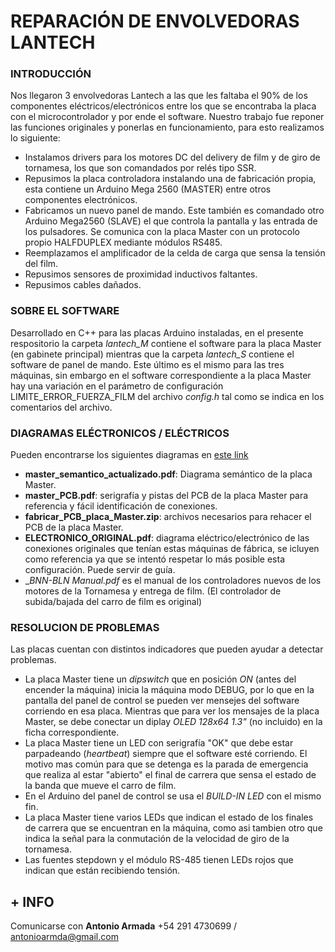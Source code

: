 # REPARACIÓN DE ENVOLVEDORAS LANTECH

### INTRODUCCIÓN

Nos llegaron 3 envolvedoras Lantech a las que les faltaba el 90% de los componentes eléctricos/electrónicos entre los que se encontraba la placa con el microcontrolador y por ende el software. Nuestro trabajo fue reponer las funciones originales y ponerlas en funcionamiento, para esto realizamos lo siguiente:

* Instalamos drivers para los motores DC del delivery de film y de giro de tornamesa, los que son comandados por relés tipo SSR. 
* Repusimos la placa controladora instalando una de fabricación propia, esta contiene un Arduino Mega 2560 (MASTER) entre otros componentes electrónicos.  
* Fabricamos un nuevo panel de mando. Este también es comandado otro Arduino Mega2560 (SLAVE) el que controla la pantalla y las entrada de los pulsadores. Se comunica con la placa Master con un protocolo propio HALFDUPLEX mediante módulos RS485.
* Reemplazamos el amplificador de la celda de carga que sensa la tensión del film.
* Repusimos sensores de proximidad inductivos faltantes.
* Repusimos cables dañados.


### SOBRE EL SOFTWARE

Desarrollado en C++ para las placas Arduino instaladas, en el presente respositorio la carpeta _lantech_M_ contiene el software para la placa Master (en gabinete principal) mientras que la carpeta _lantech_S_ contiene el software de panel de mando. Este último es el mismo para las tres máquinas, sin embargo en el software correspondiente a la placa Master hay una variación en el parámetro de configuración LIMITE_ERROR_FUERZA_FILM del archivo _config.h_ tal como se indica en los comentarios del archivo.


### DIAGRAMAS ELÉCTRONICOS / ELÉCTRICOS

Pueden encontrarse los siguientes diagramas en [este link](https://drive.google.com/drive/folders/1LIKxtBfPF05VEppYgutul-coLsBpfSoM?usp=sharing)
* __master_semantico_actualizado.pdf__: Diagrama semántico de la placa Master.
* __master_PCB.pdf__: serigrafía y pistas del PCB de la placa Master para referencia y fácil identificación de conexiones.
* __fabricar_PCB_placa_Master.zip__: archivos necesarios para rehacer el PCB de la placa Master.
* __ELECTRONICO_ORIGINAL.pdf__: diagrama eléctrico/electrónico de las conexiones originales que tenían estas máquinas de fábrica, se icluyen como referencia ya que se intentó respetar lo más posible esta configuración. Puede servir de guía.
* __BNN-BLN Manual.pdf_ es el manual de los controladores nuevos de los motores de la Tornamesa y entrega de film. (El controlador de subida/bajada del carro de film es original)

### RESOLUCION DE PROBLEMAS

Las placas cuentan con distintos indicadores que pueden ayudar a detectar problemas.
* La placa Master tiene un _dipswitch_ que en posición _ON_ (antes del encender la máquina) inicia la máquina modo DEBUG, por lo que en la pantalla del panel de control se pueden ver mensejes del software corriendo en esa placa. Mientras que para ver los mensajes de la placa Master, se debe conectar un diplay _OLED 128x64 1.3"_ (no incluido) en la ficha correspondiente.
* La placa Master tiene un LED con serigrafía "OK" que debe estar parpadeando (_heartbeat_) siempre que el software esté corriendo. El motivo mas común para que se detenga es la parada de emergencia que realiza al estar "abierto" el final de carrera que sensa el estado de la banda que mueve el carro de film.
* En el Arduino del panel de control se usa el _BUILD-IN LED_ con el mismo fin. 
* La placa Master tiene varios LEDs que indican el estado de los finales de carrera que se encuentran en la máquina, como asi tambien otro que indica la señal para la conmutación de la velocidad de giro de la tornamesa.
* Las fuentes stepdown y el módulo RS-485 tienen LEDs rojos que indican que están recibiendo tensión. 


## + INFO

Comunicarse con **Antonio Armada**
+54 291 4730699 / antonioarmda@gmail.com



